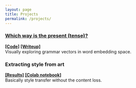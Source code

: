 ```yaml
---
layout: page
title: Projects
permalink: /projects/
---
```

### [Which way is the present (tense)?](https://rhezab.github.io/grammar_vectors/)
**[[Code]](https://github.com/rhezab/grammar_vectors)**  **[[Writeup]](https://www.notion.so/rheza/More-on-the-vis-c37abce205fa472bafd0f520685a2786)**
<br/>
Visually exploring grammar vectors in word embedding space.

### Extracting style from art
**[[Results]](https://www.notion.so/rheza/Extracting-style-from-art-dca024be0ab44e6d9648040a19f9e040)** **[[Colab notebook]](https://colab.research.google.com/drive/1PWmdTCxN8nyGM50KyiPSmWlJjvI5qBkN)**
<br/>
Basically style transfer without the content loss.
